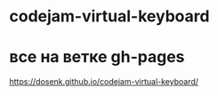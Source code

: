 # codejam-virtual-keyboard
# все на ветке gh-pages
https://dosenk.github.io/codejam-virtual-keyboard/
